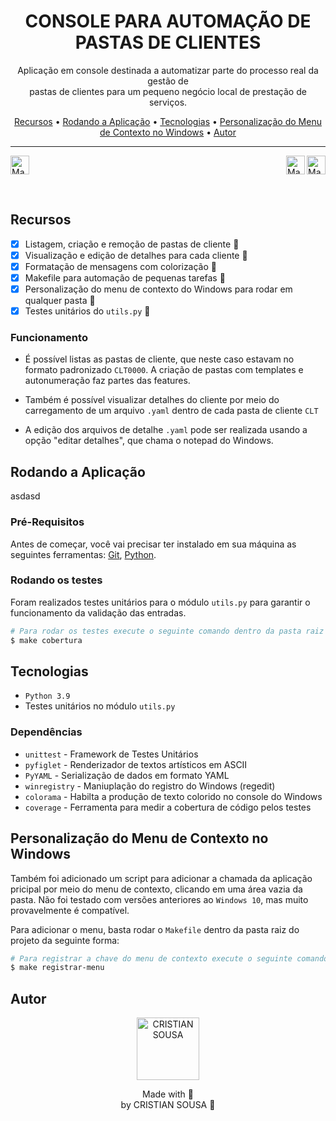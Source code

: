 <h1 align="center">CONSOLE PARA AUTOMAÇÃO DE PASTAS DE CLIENTES</h1>

<p align="center">Aplicação em console destinada a automatizar parte do processo real da gestão de <br> pastas de clientes para um pequeno negócio local
de prestação de serviços.</p>

<p align="center">
 <a href="#recursos">Recursos</a> •
 <a href="#rodando-a-aplicação">Rodando a Aplicação</a> •
 <a href="#tecnologias">Tecnologias</a> •
 <a href="#personalização-do-menu-de-contexto-no-windows">Personalização do Menu de Contexto no Windows</a> •
 <a href="#autor">Autor</a>
</p>

---

<p>
  <img src="https://img.shields.io/badge/Python-3776AB?style=for-the-badge&logo=python&logoColor=white" alt="Made with python" height="30">
  <img src="http://ForTheBadge.com/images/badges/made-with-python.svg" alt="Made with python" height="30" align="right">
  <img src="http://ForTheBadge.com/images/badges/built-with-love.svg" alt="Made with python" height="30" align="right">
</p>
<br>

## Recursos
- [x] Listagem, criação e remoção de pastas de cliente :tada:
- [x] Visualização e edição de detalhes para cada cliente :tada:
- [x] Formatação de mensagens com colorização :tada:
- [x] Makefile para automação de pequenas tarefas :tada:
- [x] Personalização do menu de contexto do Windows para rodar em qualquer pasta :tada:
- [x] Testes unitários do `utils.py` :tada:

### Funcionamento

* É possível listas as pastas de cliente, que neste caso estavam no formato padronizado `CLT0000`.
A criação de pastas com templates e autonumeração faz partes das features.

* Também é possível visualizar detalhes do cliente por meio do carregamento de um arquivo `.yaml` dentro de cada pasta de cliente `CLT`

* A edição dos arquivos de detalhe `.yaml` pode ser realizada usando a opção "editar detalhes", que chama o notepad do Windows.

## Rodando a Aplicação
asdasd

### Pré-Requisitos

Antes de começar, você vai precisar ter instalado em sua máquina as seguintes ferramentas:
[Git](https://git-scm.com), [Python](https://www.python.org/).

### Rodando os testes

Foram realizados testes unitários para o módulo `utils.py` para garantir o funcionamento da validação das entradas.

```bash
# Para rodar os testes execute o seguinte comando dentro da pasta raiz da aplicação
$ make cobertura
```

## Tecnologias

* `Python 3.9`
* Testes unitários no módulo `utils.py`

### Dependências
* `unittest` - Framework de Testes Unitários
* `pyfiglet` - Renderizador de textos artísticos em ASCII
* `PyYAML` - Serialização de dados em formato YAML
* `winregistry` - Maniuplação do registro do Windows (regedit)
* `colorama` - Habilta a produção de texto colorido no console do Windows
* `coverage` - Ferramenta para medir a cobertura de código pelos testes

## Personalização do Menu de Contexto no Windows

Também foi adicionado um script para adicionar a chamada da aplicação pricipal por meio do menu de contexto,
clicando em uma área vazia da pasta. Não foi testado com versões anteriores ao `Windows 10`, mas muito provavelmente é compatível.

Para adicionar o menu, basta rodar o `Makefile` dentro da pasta raiz do projeto da seguinte forma:

```bash
# Para registrar a chave do menu de contexto execute o seguinte comando dentro da pasta raiz da aplicação
$ make registrar-menu
```

## Autor
<div>
  <p align="center">
    <img title="CRISTIAN SOUSA" src="https://avatars.githubusercontent.com/engcs" height="100" width="100" />
  </p>
  <p align="center" >
    Made with 💜 <br>by CRISTIAN SOUSA 👋
  </p>
</div>
